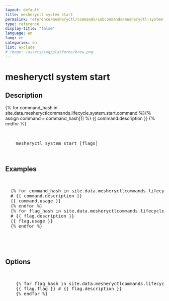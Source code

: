 ```yaml
---
layout: default
title: mesheryctl system start
permalink: reference/mesheryctl/commands/subcommands/mesheryctl-system-start
type: reference
display-title: "false"
language: en
lang: en
categories: en
list: exclude
# image: /assets/img/platforms/brew.png
---
```


<!-- Copy this template to create individual doc pages for each mesheryctl commands -->

<!-- Name of the command -->
# mesheryctl system start

## Description

{% for command_hash in site.data.mesheryctlcommands.lifecycle.system.start.command %}{% assign command = command_hash[1] %}
{{ command.description }}
{% endfor %}

<!-- Basic usage of the command -->
<pre class="codeblock-pre">
  <div class="codeblock">
    mesheryctl system start [flags]
  </div>
</pre>

## Examples

<pre class="codeblock-pre">
  <div class="codeblock">
  {% for command_hash in site.data.mesheryctlcommands.lifecycle.system.start.command %}{% assign command = command_hash[1] %}
  # {{ command.description }}
  {{ command.usage }}
  {% endfor %}
  {% for flag_hash in site.data.mesheryctlcommands.lifecycle.system.start.flag %}{% assign flag = flag_hash[1] %}
  # {{ flag.description }}
  {{ flag.usage }}
  {% endfor %}
  </div>
</pre>
<br/>


<!-- Options/Flags available in this command -->
## Options

<pre class="codeblock-pre">
  <div class="codeblock">
    {% for flag_hash in site.data.mesheryctlcommands.lifecycle.system.start.flag %}{% assign flag = flag_hash[1] %}
    {{ flag.flag }} # {{ flag.description }}
    {% endfor %}
  </div>
</pre>
<br/>
